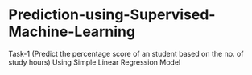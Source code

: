# Prediction-using-Supervised-Machine-Learning
Task-1 (Predict the percentage score of an student based on the no. of study hours)
Using Simple Linear Regression Model
